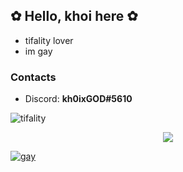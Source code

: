 ## ✿ Hello, khoi here ✿
- tifality lover
- im gay

### Contacts
- Discord: **kh0ixGOD#5610**

![tifality](https://i.imgur.com/2ejHqt1.jpg)

<p align="center">
  <img src="https://github-readme-stats.vercel.app/api?username=Kamiya1337&show_icons=true&theme=tokyonight&count_private=true" />
</p>

[![gay](https://github-readme-stats.vercel.app/api?username=khoixgod&show_icons=true&theme=dracula)](https://github.com/anuraghazra/github-readme-stats)
